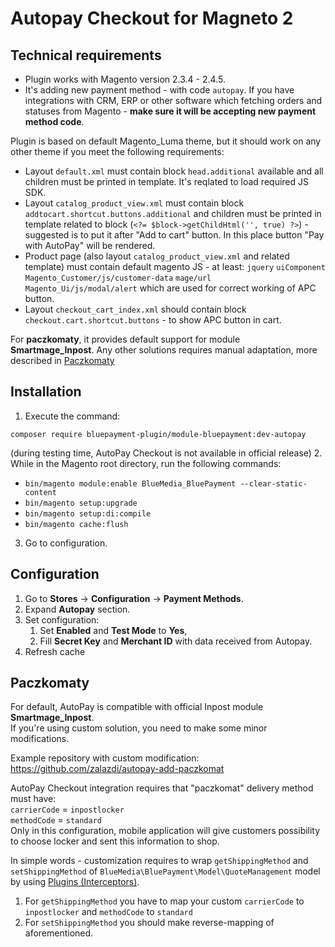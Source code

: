 # Autopay Checkout for Magneto 2

## Technical requirements
- Plugin works with Magento version 2.3.4 - 2.4.5.
- It's adding new payment method - with code `autopay`. If you have integrations with CRM, ERP or other software which fetching orders and statuses from Magento - **make sure it will be accepting new payment method code**. 

Plugin is based on default Magento_Luma theme, but it should work on any other theme if you meet the following requirements:
- Layout `default.xml` must contain block `head.additional` available and all children must be printed in template. It's reqlated to load required JS SDK.
- Layout `catalog_product_view.xml` must contain block `addtocart.shortcut.buttons.additional` and children must be printed in template related to block (`<?= $block->getChildHtml('', true) ?>`) - suggested is to put it after "Add to cart" button. In this place button "Pay with AutoPay" will be rendered.
- Product page (also layout `catalog_product_view.xml` and related template) must contain default magento JS - at least: `jquery` `uiComponent` `Magento_Customer/js/customer-data` `mage/url` `Magento_Ui/js/modal/alert` which are used for correct working of APC button.
- Layout `checkout_cart_index.xml` should contain block `checkout.cart.shortcut.buttons` - to show APC button in cart.

For **paczkomaty**, it provides default support for module **Smartmage_Inpost**. Any other solutions requires manual adaptation, more described in [Paczkomaty](#paczkomaty)


## Installation

1. Execute the command:
```
composer require bluepayment-plugin/module-bluepayment:dev-autopay
```
(during testing time, AutoPay Checkout is not available in official release)
2. While in the Magento root directory, run the following commands:
- `bin/magento module:enable BlueMedia_BluePayment --clear-static-content`
- `bin/magento setup:upgrade`
- `bin/magento setup:di:compile`
- `bin/magento cache:flush`
3. Go to configuration.


## Configuration

1. Go to **Stores** -> **Configuration** -> **Payment Methods**.
2. Expand **Autopay** section.
3. Set configuration:
   1. Set **Enabled** and **Test Mode** to **Yes**,
   2. Fill **Secret Key** and **Merchant ID** with data received from Autopay.
4. Refresh cache


## Paczkomaty

For default, AutoPay is compatible with official Inpost module **Smartmage_Inpost**.   
If you're using custom solution, you need to make some minor modifications.

Example repository with custom modification:  
https://github.com/zalazdi/autopay-add-paczkomat

AutoPay Checkout integration requires that "paczkomat" delivery method must have:  
`carrierCode` = `inpostlocker`  
`methodCode` = `standard`  
Only in this configuration, mobile application will give customers possibility to choose locker and sent this information to shop.

In simple words - customization requires to wrap `getShippingMethod` and `setShippingMethod` of `BlueMedia\BluePayment\Model\QuoteManagement` model by using [Plugins (Interceptors)](https://developer.adobe.com/commerce/php/development/components/plugins/).
1. For `getShippingMethod` you have to map your custom `carrierCode` to `inpostlocker` and `methodCode` to `standard`
2. For `setShippingMethod` you should make reverse-mapping of aforementioned.

